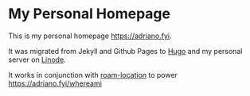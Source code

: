 # My Personal Homepage

This is my personal homepage https://adriano.fyi.

It was migrated from Jekyll and Github Pages to [Hugo](https://github.com/gohugoio/hugo) and my personal server on [Linode](linode.com).

It works in conjunction with [roam-location](https://github.com/acaloiaro/roam-location) to power https://adriano.fyi/whereami
